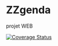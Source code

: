 # ZZgenda
projet WEB

[![Coverage Status](https://coveralls.io/repos/github/jeflagel/ZZgenda/badge.svg?branch=master)](https://coveralls.io/github/jeflagel/ZZgenda?branch=master)
